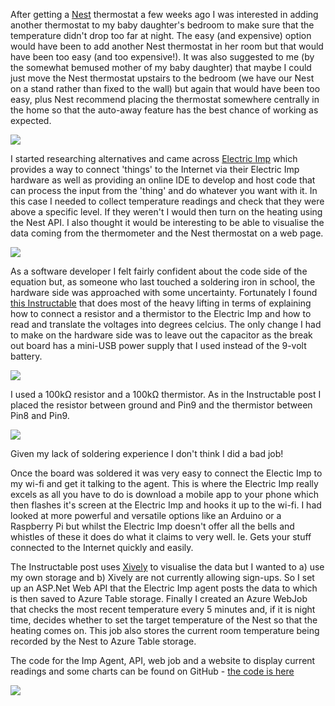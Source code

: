 After getting a [Nest](https://nest.com/uk/) thermostat a few weeks ago I was interested in adding another thermostat to my baby daughter's bedroom to make sure that the temperature didn't drop too far at night. The easy (and expensive) option would have been to add another Nest thermostat in her room but that would have been too easy (and too expensive!). It was also suggested to me (by the somewhat bemused mother of my baby daughter) that maybe I could just move the Nest thermostat upstairs to the bedroom (we have our Nest on a stand rather than fixed to the wall) but again that would have been too easy, plus Nest recommend placing the thermostat somewhere centrally in the home so that the auto-away feature has the best chance of working as expected.

![](assets/images/2018/05/Nest_Stand_Thermostat.jpg)

I started researching alternatives and came across [Electric Imp](https://electricimp.com) which provides a way to connect 'things' to the Internet via their Electric Imp hardware as well as providing an online IDE to develop and host code that can process the input from the 'thing' and do whatever you want with it. In this case I needed to collect temperature readings and check that they were above a specific level. If they weren't I would then turn on the heating using the Nest API. I also thought it would be interesting to be able to visualise the data coming from the thermometer and the Nest thermostat on a web page.

![](/assets/images/2018/05/electricimp.jpg)

As a software developer I felt fairly confident about the code side of the equation but, as someone who last touched a soldering iron in school, the hardware side was approached with some uncertainty. Fortunately I found [this Instructable](http://www.instructables.com/id/TempBug-internet-connected-thermometer/) that does most of the heavy lifting in terms of explaining how to connect a resistor and a thermistor to the Electric Imp and how to read and translate the voltages into degrees celcius. The only change I had to make on the hardware side was to leave out the capacitor as the break out board has a mini-USB power supply that I used instead of the 9-volt battery. 

![](/assets/images/2018/05/IMG_5516.jpg)

I used a 100k&#8486; resistor and a 100k&#8486; thermistor. As in the Instructable post I placed the resistor between ground and Pin9 and the thermistor between Pin8 and Pin9.

![](/assets/images/2018/05/IMG_5518.jpg)

Given my lack of soldering experience I don't think I did a bad job!

Once the board was soldered it was very easy to connect the Electic Imp to my wi-fi and get it talking to the agent. This is where the Electric Imp really excels as all you have to do is download a mobile app to your phone which then flashes it's screen at the Electric Imp and hooks it up to the wi-fi. I had looked at more powerful and versatile options like an Arduino or a Raspberry Pi but whilst the Electric Imp doesn't offer all the bells and whistles of these it does do what it claims to very well. Ie. Gets your stuff connected to the Internet quickly and easily. 

The Instructable post uses [Xively](https://xively.com/) to visualise the data but I wanted to a) use my own storage and b) Xively are not currently allowing sign-ups. So I set up an ASP.Net Web API that the Electric Imp agent posts the data to which is then saved to Azure Table storage. Finally I created an Azure WebJob that checks the most recent temperature every 5 minutes and, if it is night time, decides whether to set the target temperature of the Nest so that the heating comes on. This job also stores the current room temperature being recorded by the Nest to Azure Table storage.

The code for the Imp Agent, API, web job and a website to display current readings and some charts can be found on GitHub - [the code is here](https://github.com/aidangarnish/nestandelectricimp)

![](/assets/images/2018/05/tempgraph-1.png)